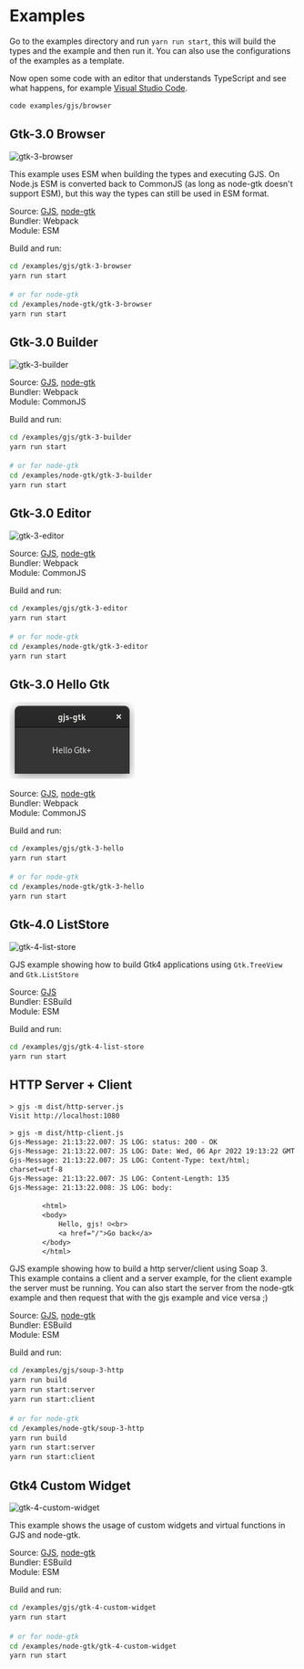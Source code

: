 # Examples

Go to the examples directory and run `yarn run start`, this will build the types and the example and then run it.
You can also use the configurations of the examples as a template.

Now open some code with an editor that understands TypeScript and see what happens, for example
[Visual Studio Code](https://code.visualstudio.com/).

```bash
code examples/gjs/browser
```
## Gtk-3.0 Browser
![gtk-3-browser](gtk-3-browser.png)

This example uses ESM when building the types and executing GJS.
On Node.js ESM is converted back to CommonJS (as long as node-gtk doesn't support ESM), but this way the types can still be used in ESM format.

Source: [GJS](gjs/gtk-3-browser), [node-gtk](node-gtk/gtk-3-browser)  
Bundler: Webpack  
Module: ESM  

Build and run:
```bash
cd /examples/gjs/gtk-3-browser
yarn run start

# or for node-gtk
cd /examples/node-gtk/gtk-3-browser
yarn run start
```

## Gtk-3.0 Builder
![gtk-3-builder](gtk-3-builder.png)

Source: [GJS](gjs/gtk-3-builder), [node-gtk](node-gtk/gtk-3-builder)  
Bundler: Webpack  
Module: CommonJS    

Build and run:
```bash
cd /examples/gjs/gtk-3-builder
yarn run start

# or for node-gtk
cd /examples/node-gtk/gtk-3-builder
yarn run start
```

## Gtk-3.0 Editor
![gtk-3-editor](gtk-3-editor.png)

Source: [GJS](gjs/gtk-3-editor), [node-gtk](node-gtk/gtk-3-editor)  
Bundler: Webpack  
Module: CommonJS    

Build and run:
```bash
cd /examples/gjs/gtk-3-editor
yarn run start

# or for node-gtk
cd /examples/node-gtk/gtk-3-editor
yarn run start
```

## Gtk-3.0 Hello Gtk
![gtk-3-hello](gtk-3-hello.png)

Source: [GJS](gjs/gtk-3-hello), [node-gtk](node-gtk/gtk-3-hello)  
Bundler: Webpack  
Module: CommonJS    

Build and run:
```bash
cd /examples/gjs/gtk-3-hello
yarn run start

# or for node-gtk
cd /examples/node-gtk/gtk-3-hello
yarn run start
```

## Gtk-4.0 ListStore
![gtk-4-list-store](gtk-4-list-store.png)

GJS example showing how to build Gtk4 applications using `Gtk.TreeView` and `Gtk.ListStore`

Source: [GJS](gjs/gtk-4-list-store)  
Bundler: ESBuild  
Module: ESM  

Build and run:
```bash
cd /examples/gjs/gtk-4-list-store
yarn run start
```

## HTTP Server + Client

```
> gjs -m dist/http-server.js
Visit http://localhost:1080
```

```
> gjs -m dist/http-client.js
Gjs-Message: 21:13:22.007: JS LOG: status: 200 - OK
Gjs-Message: 21:13:22.007: JS LOG: Date: Wed, 06 Apr 2022 19:13:22 GMT
Gjs-Message: 21:13:22.007: JS LOG: Content-Type: text/html; charset=utf-8
Gjs-Message: 21:13:22.007: JS LOG: Content-Length: 135
Gjs-Message: 21:13:22.008: JS LOG: body:

        <html>
        <body>
            Hello, gjs! ☺<br>
            <a href="/">Go back</a>
        </body>
        </html>
```


GJS example showing how to build a http server/client using Soap 3.  
This example contains a client and a server example, for the client example the server must be running. You can also start the server from the node-gtk example and then request that with the gjs example and vice versa ;)

Source: [GJS](gjs/soup-3-http), [node-gtk](node-gtk/soup-3-http)  
Bundler: ESBuild  
Module: ESM  

Build and run:
```bash
cd /examples/gjs/soup-3-http
yarn run build
yarn run start:server
yarn run start:client

# or for node-gtk
cd /examples/node-gtk/soup-3-http
yarn run build
yarn run start:server
yarn run start:client
```

## Gtk4 Custom Widget
![gtk-4-custom-widget](gtk-4-custom-widget.png)

This example shows the usage of custom widgets and virtual functions in GJS and node-gtk.

Source: [GJS](gjs/gtk-4-custom-widget), [node-gtk](node-gtk/gtk-4-custom-widget)  
Bundler: ESBuild  
Module: ESM    

Build and run:
```bash
cd /examples/gjs/gtk-4-custom-widget
yarn run start

# or for node-gtk
cd /examples/node-gtk/gtk-4-custom-widget
yarn run start
```